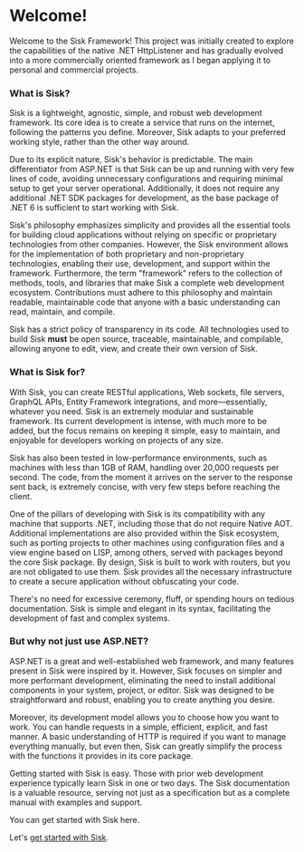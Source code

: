 # Welcome!

Welcome to the Sisk Framework! This project was initially created to explore the capabilities of the native .NET HttpListener and has gradually evolved into a more commercially oriented framework as I began applying it to personal and commercial projects.

### What is Sisk?

Sisk is a lightweight, agnostic, simple, and robust web development framework. Its core idea is to create a service that runs on the internet, following the patterns you define. Moreover, Sisk adapts to your preferred working style, rather than the other way around.

Due to its explicit nature, Sisk's behavior is predictable. The main differentiator from ASP.NET is that Sisk can be up and running with very few lines of code, avoiding unnecessary configurations and requiring minimal setup to get your server operational. Additionally, it does not require any additional .NET SDK packages for development, as the base package of .NET 6 is sufficient to start working with Sisk.

Sisk's philosophy emphasizes simplicity and provides all the essential tools for building cloud applications without relying on specific or proprietary technologies from other companies. However, the Sisk environment allows for the implementation of both proprietary and non-proprietary technologies, enabling their use, development, and support within the framework. Furthermore, the term "framework" refers to the collection of methods, tools, and libraries that make Sisk a complete web development ecosystem. Contributions must adhere to this philosophy and maintain readable, maintainable code that anyone with a basic understanding can read, maintain, and compile.

Sisk has a strict policy of transparency in its code. All technologies used to build Sisk **must** be open source, traceable, maintainable, and compilable, allowing anyone to edit, view, and create their own version of Sisk.

### What is Sisk for?

With Sisk, you can create RESTful applications, Web sockets, file servers, GraphQL APIs, Entity Framework integrations, and more—essentially, whatever you need. Sisk is an extremely modular and sustainable framework. Its current development is intense, with much more to be added, but the focus remains on keeping it simple, easy to maintain, and enjoyable for developers working on projects of any size.

Sisk has also been tested in low-performance environments, such as machines with less than 1GB of RAM, handling over 20,000 requests per second. The code, from the moment it arrives on the server to the response sent back, is extremely concise, with very few steps before reaching the client.

One of the pillars of developing with Sisk is its compatibility with any machine that supports .NET, including those that do not require Native AOT. Additional implementations are also provided within the Sisk ecosystem, such as porting projects to other machines using configuration files and a view engine based on LISP, among others, served with packages beyond the core Sisk package. By design, Sisk is built to work with routers, but you are not obligated to use them. Sisk provides all the necessary infrastructure to create a secure application without obfuscating your code.

There's no need for excessive ceremony, fluff, or spending hours on tedious documentation. Sisk is simple and elegant in its syntax, facilitating the development of fast and complex systems.

### But why not just use ASP.NET?

ASP.NET is a great and well-established web framework, and many features present in Sisk were inspired by it. However, Sisk focuses on simpler and more performant development, eliminating the need to install additional components in your system, project, or editor. Sisk was designed to be straightforward and robust, enabling you to create anything you desire.

Moreover, its development model allows you to choose how you want to work. You can handle requests in a simple, efficient, explicit, and fast manner. A basic understanding of HTTP is required if you want to manage everything manually, but even then, Sisk can greatly simplify the process with the functions it provides in its core package.

Getting started with Sisk is easy. Those with prior web development experience typically learn Sisk in one or two days. The Sisk documentation is a valuable resource, serving not just as a specification but as a complete manual with examples and support.

You can get started with Sisk here.

Let's [get started with Sisk](/docs/getting-started).